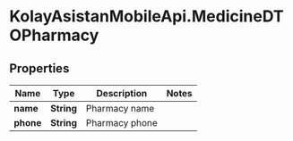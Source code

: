 # KolayAsistanMobileApi.MedicineDTOPharmacy

## Properties

Name | Type | Description | Notes
------------ | ------------- | ------------- | -------------
**name** | **String** | Pharmacy name | 
**phone** | **String** | Pharmacy phone | 


